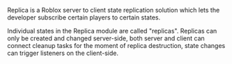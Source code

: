 Replica is a Roblox server to client state replication solution which lets the developer subscribe certain players to certain states.

Individual states in the Replica module are called "replicas". Replicas can only be created and changed server-side, both server
and client can connect cleanup tasks for the moment of replica destruction, state changes can trigger listeners on the client-side.